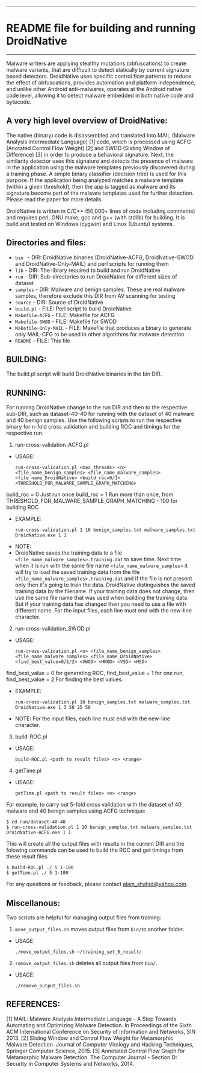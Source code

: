 ------------------------------------------------
# README file for building and running DroidNative
------------------------------------------------

Malware writers are applying stealthy mutations (obfuscations) to create malware variants, that are difficult to detect statically by current signature based detectors. DroidNative uses specific control flow patterns to reduce the effect of obfuscations, provides automation and platform independence, and unlike other Android anti-malwares, operates at the Android native code level, allowing it to detect malware embedded in both native code and bytecode.

## A very high level overview of DroidNative:

The native (binary) code is disassembled and translated into MAIL (Malware Analysis Intermediate Language) [1] code, which is processed using ACFG (Anotated Control Flow Weight) [2] and SWOD (Sliding Window of Difference) [3] in order to produce a behavioral signature.  Next, the similarity detector uses this signature and detects the presence of malware in the application using the malware templates previously discovered during a training phase. A simple binary classifier (decision tree) is used for this purpose. If the application being analyzed matches a malware template (within a given threshold), then the app is tagged as malware and its signature become part of the malware templates used for further detection. Please read the paper for more details.

DroidNative is written in C/C++ (50,000+ lines of code including comments) and requires perl, GNU make, gcc and g++ (with stdlib) for building. It is build and tested on Windows (cygwin) and Linux (Ubuntu) systems.


## Directories and files:

- ````bin ````               - DIR:  DroidNative binaries (DroidNative-ACFG, DroidNative-SWOD and DroidNative-Only-MAIL) and perl scripts for running them
- ```` lib ````               - DIR:  The library required to build and run DroidNative
- ```` run ````               - DIR:  Sub-directories to run DroidNative for different sizes of dataset
- ```` samples ````            - DIR:  Malware and benign samples. These are real malware samples, therefore exclude this DIR from AV scanning for testing
- ```` source ````             - DIR:  Source of DroidNative
- ```` build.pl ````          - FILE: Perl script to build DroidNative
- ```` Makefile-ACFG ````     - FILE: Makefile for ACFG
- ```` Makefile-SWOD ````      - FILE: Makefile for SWOD
- ```` Makefile-Only-MAIL ```` - FILE: Makefile that produces a binary to generate only MAIL-CFG to be used in other algorithms for malware detection
- ```` README ````            - FILE: This file


## BUILDING:

The build.pl script will build DroidNative binaries in the bin DIR.


## RUNNING:

For running DroidNative change to the run DIR and then to the respective sub-DIR, such as dataset-40-40 for running with the dataset of 40 malware and 40 benign samples. Use the following scripts to run the respective binary for n-fold cross validation and building ROC and timings for the respective run.

1. run-cross-validation_ACFG.pl
- USAGE:
  ```` 
  run-cross-validation.pl <max_threads> <n> <file_name_benign_samples> <file_name_malware_samples> <file_name_DroidNative> <build_roc=0/1> <THRESHOLD_FOR_MALWARE_SAMPLE_GRAPH_MATCHING> 
  ````
build_roc = 0 Just run once
build_roc = 1 Run more than once, from THRESHOLD_FOR_MALWARE_SAMPLE_GRAPH_MATCHING - 100 for building ROC
- EXAMPLE:
  ```` 
  run-cross-validation.pl 1 10 benign_samples.txt malware_samples.txt DroidNative.exe 1 1 
  ````
- NOTE:
- DroidNative saves the training data to a file ```` <file_name_malware_samples>.training.dat ```` to save time. Next time when it is run with the same file name ```` <file_name_malware_samples> ```` it will try to load the saved training data from the file ```` <file_name_malware_samples>.training.dat ```` and if the file is not present only then it's going to train the data. DroidNative distinguishes the saved training data by the filename. If your training data does not change, then use the same file name that was used when building the training data. But if your training data has changed then you need to use a file with different name.
For the input files, each line must end with the new-line character.

2. run-cross-validation_SWOD.pl
- USAGE:
  ```` 
  run-cross-validation.pl <n> <file_name_benign_samples> <file_name_malware_samples> <file_name_DroidNative> <find_best_value=0/1/2> <VWOD> <HWOD> <VSD> <HSD> 
  ````
find_best_value = 0 for generating ROC,
find_best_value = 1 for one run,
find_best_value = 2 For finding the best values.
- EXAMPLE:
  ```` 
  run-cross-validation.pl 10 benign_samples.txt malware_samples.txt DroidNative.exe 1 3 50 25 50 
  ````
- NOTE:
For the input files, each line must end with the new-line character.

3. build-ROC.pl
- USAGE:
  ```` 
  build-ROC.pl <path to result files> <n> <range> 
  ````

4. getTime.pl
- USAGE:
  ```` 
  getTime.pl <path to result files> <n> <range> 
  ````

For example, to carry out 5-fold cross validation with the dataset of 40 malware and 40 benign samples using ACFG technique:
````
$ cd run/dataset-40-40
$ run-cross-validation.pl 1 10 benign_samples.txt malware_samples.txt DroidNative-ACFG.exe 1 1 
````

This will create all the output files with results in the current DIR and the folowing commands can be used to build the ROC and get timings from these result files.
````
$ build-ROC.pl ./ 5 1-100
$ getTime.pl ./ 5 1-100
````
For any questions or feedback, please contact alam_shahid@yahoo.com.


## Miscellanous:

Two scripts are helpful for managing output files from training:

1. ``` move_output_files.sh ``` moves output files from ``` bin/ ```to another folder.
- USAGE:
  ```` 
  ./move_output_files.sh ~/training_set_0_result/ 
  ````

2. ``` remove_output_files.sh ``` deletes all output files from ``` bin/ ```.
- USAGE:
  ``` 
  ./remove_output_files.sh 
  ``` 

## REFERENCES:
[1] MAIL: Malware Analysis Intermediate Language - A Step Towards Automating and Optimizing Malware Detection. In Proceedings of the Sixth ACM International Conference on Security of Information and Networks, SIN 2013.
[2] Sliding Window and Control Flow Weight for Metamorphic Malware Detection. Journal of Computer Virology and Hacking Techniques, Springer Computer Science, 2015.
[3] Annotated Control Flow Graph for Metamorphic Malware Detection. The Computer Journal - Section D: Security in Computer Systems and Networks, 2014.
